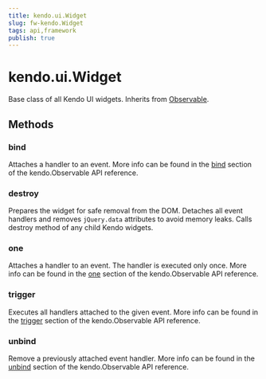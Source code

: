 ```yaml
---
title: kendo.ui.Widget
slug: fw-kendo.Widget
tags: api,framework
publish: true
---
```


# kendo.ui.Widget

Base class of all Kendo UI widgets. Inherits from [Observable](/api/framework/observable).

## Methods

### bind

Attaches a handler to an event. More info can be found in the [bind](/api/framework/observable#bind) section of the
kendo.Observable API reference.

### destroy

Prepares the widget for safe removal from the DOM. Detaches all event handlers and removes `jQuery.data` attributes to avoid memory leaks. Calls destroy method of any child Kendo widgets.

### one

Attaches a handler to an event. The handler is executed only once. More info can be found in the [one](/api/framework/observable#one) section of the
kendo.Observable API reference.

### trigger

Executes all handlers attached to the given event. More info can be found in the [trigger](/api/framework/observable#trigger) section of the
kendo.Observable API reference.

### unbind

Remove a previously attached event handler. More info can be found in the [unbind](/api/framework/observable#unbind) section of the
kendo.Observable API reference.

